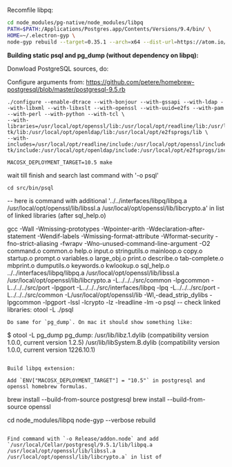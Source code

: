 Recomfile libpq:
```sh
cd node_modules/pg-native/node_modules/libpq
PATH=$PATH:/Applications/Postgres.app/Contents/Versions/9.4/bin/ \
HOME=~/.electron-gyp \
node-gyp rebuild --target=0.35.1 --arch=x64 --dist-url=https://atom.io/download/atom-shell
```

**Building static psql and pg_dump (without dependency on libpq):**

Donwload PostgreSQL sources, do:

Configure arguments from: https://github.com/petere/homebrew-postgresql/blob/master/postgresql-9.5.rb

```
./configure --enable-dtrace --with-bonjour --with-gssapi --with-ldap --with-libxml --with-libxslt --with-openssl --with-uuid=e2fs --with-pam --with-perl --with-python --with-tcl \
--with-libraries=/usr/local/opt/openssl/lib:/usr/local/opt/readline/lib:/usr/local/opt/gettext/lib:/usr/local/opt/tcl-tk/lib:/usr/local/opt/openldap/lib:/usr/local/opt/e2fsprogs/lib \
--with-includes=/usr/local/opt/readline/include:/usr/local/opt/openssl/include:/usr/local/opt/gettext/include:/usr/local/opt/tcl-tk/include:/usr/local/opt/openldap/include:/usr/local/opt/e2fsprogs/include

MACOSX_DEPLOYMENT_TARGET=10.5 make
```

wait till finish and search last command with '-o psql'

```
cd src/bin/psql
```

-- here is command with additional '../../interfaces/libpq/libpq.a /usr/local/opt/openssl/lib/libssl.a /usr/local/opt/openssl/lib/libcrypto.a' in list of linked libraries (after sql_help.o)

gcc -Wall -Wmissing-prototypes -Wpointer-arith -Wdeclaration-after-statement -Wendif-labels -Wmissing-format-attribute -Wformat-security -fno-strict-aliasing -fwrapv -Wno-unused-command-line-argument -O2 command.o common.o help.o input.o stringutils.o mainloop.o copy.o startup.o prompt.o variables.o large_obj.o print.o describe.o tab-complete.o mbprint.o dumputils.o keywords.o kwlookup.o sql_help.o ../../interfaces/libpq/libpq.a /usr/local/opt/openssl/lib/libssl.a /usr/local/opt/openssl/lib/libcrypto.a  -L../../../src/common -lpgcommon -L../../../src/port -lpgport -L../../../src/interfaces/libpq -lpq -L../../../src/port -L../../../src/common -L/usr/local/opt/openssl/lib -Wl,-dead_strip_dylibs   -lpgcommon -lpgport -lssl -lcrypto -lz -lreadline -lm  -o psql
-- check linked libraries:
otool -L ./psql
```
Do same for `pg_dump`. On mac it should show something like:
```
$ otool -L pg_dump
pg_dump:
    /usr/lib/libz.1.dylib (compatibility version 1.0.0, current version 1.2.5)
    /usr/lib/libSystem.B.dylib (compatibility version 1.0.0, current version 1226.10.1)
```

Build libpq extension:

Add `ENV["MACOSX_DEPLOYMENT_TARGET"] = "10.5"` in postgresql and openssl homebrew formulas.

```
brew install --build-from-source postgresql
brew install --build-from-source openssl

cd node_modules/libpq
node-gyp --verbose rebuild
```

Find command with `-o Release/addon.node` and add `/usr/local/Cellar/postgresql/9.5.1/lib/libpq.a /usr/local/opt/openssl/lib/libssl.a /usr/local/opt/openssl/lib/libcrypto.a` in list of 



